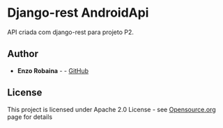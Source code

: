 # Django-rest AndroidApi
API criada com django-rest para projeto P2.

## Author

* **Enzo Robaina** -  - [GitHub](https://github.com/EnzoRobaina)

## License

This project is licensed under Apache 2.0 License - see [Opensource.org](https://opensource.org/licenses/Apache-2.0) page for details
